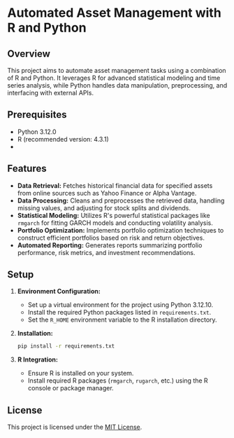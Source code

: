 # Automated Asset Management with R and Python

## Overview
This project aims to automate asset management tasks using a combination of R and Python. It leverages R for advanced statistical modeling and time series analysis, while Python handles data manipulation, preprocessing, and interfacing with external APIs.

## Prerequisites

- Python 3.12.0
- R (recommended version: 4.3.1)
- 
## Features
- **Data Retrieval:** Fetches historical financial data for specified assets from online sources such as Yahoo Finance or Alpha Vantage.
- **Data Processing:** Cleans and preprocesses the retrieved data, handling missing values, and adjusting for stock splits and dividends.
- **Statistical Modeling:** Utilizes R's powerful statistical packages like `rmgarch` for fitting GARCH models and conducting volatility analysis.
- **Portfolio Optimization:** Implements portfolio optimization techniques to construct efficient portfolios based on risk and return objectives.
- **Automated Reporting:** Generates reports summarizing portfolio performance, risk metrics, and investment recommendations.

## Setup
1. **Environment Configuration:**
    - Set up a virtual environment for the project using Python 3.12.10.
    - Install the required Python packages listed in `requirements.txt`.
    - Set the `R_HOME` environment variable to the R installation directory.
    
2. **Installation:**
    ```bash
    pip install -r requirements.txt
    ```


3. **R Integration:**
    - Ensure R is installed on your system.
    - Install required R packages (`rmgarch`, `rugarch`, etc.) using the R console or package manager.

## License
This project is licensed under the [MIT License](LICENSE).

